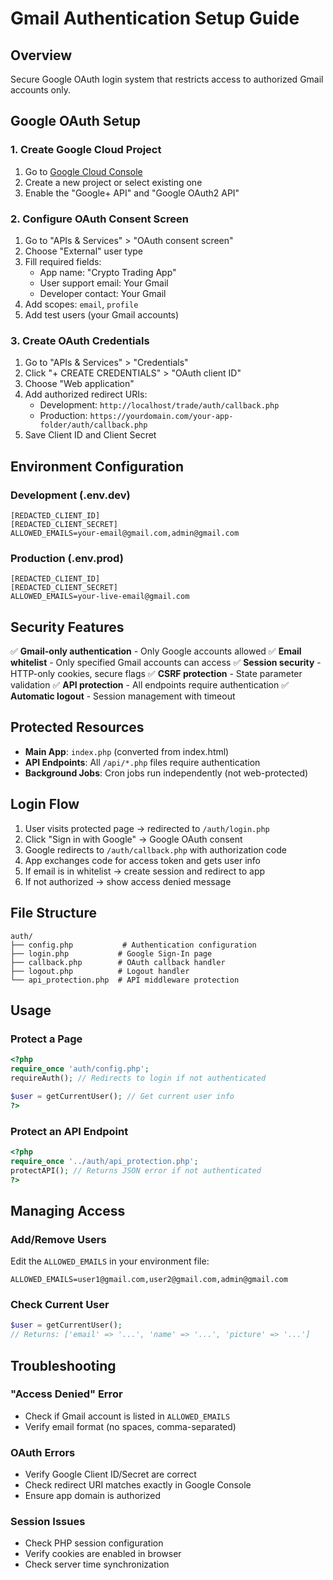 # Gmail Authentication Setup Guide

## Overview
Secure Google OAuth login system that restricts access to authorized Gmail accounts only.

## Google OAuth Setup

### 1. Create Google Cloud Project
1. Go to [Google Cloud Console](https://console.cloud.google.com/)
2. Create a new project or select existing one
3. Enable the "Google+ API" and "Google OAuth2 API"

### 2. Configure OAuth Consent Screen
1. Go to "APIs & Services" > "OAuth consent screen"
2. Choose "External" user type
3. Fill required fields:
   - App name: "Crypto Trading App"
   - User support email: Your Gmail
   - Developer contact: Your Gmail
4. Add scopes: `email`, `profile`
5. Add test users (your Gmail accounts)

### 3. Create OAuth Credentials
1. Go to "APIs & Services" > "Credentials"
2. Click "+ CREATE CREDENTIALS" > "OAuth client ID"
3. Choose "Web application"
4. Add authorized redirect URIs:
   - Development: `http://localhost/trade/auth/callback.php`
   - Production: `https://yourdomain.com/your-app-folder/auth/callback.php`
5. Save Client ID and Client Secret

## Environment Configuration

### Development (.env.dev)
```env
[REDACTED_CLIENT_ID]
[REDACTED_CLIENT_SECRET]
ALLOWED_EMAILS=your-email@gmail.com,admin@gmail.com
```

### Production (.env.prod)
```env
[REDACTED_CLIENT_ID]
[REDACTED_CLIENT_SECRET]
ALLOWED_EMAILS=your-live-email@gmail.com
```

## Security Features

✅ **Gmail-only authentication** - Only Google accounts allowed
✅ **Email whitelist** - Only specified Gmail accounts can access
✅ **Session security** - HTTP-only cookies, secure flags
✅ **CSRF protection** - State parameter validation
✅ **API protection** - All endpoints require authentication
✅ **Automatic logout** - Session management with timeout

## Protected Resources

- **Main App**: `index.php` (converted from index.html)
- **API Endpoints**: All `/api/*.php` files require authentication
- **Background Jobs**: Cron jobs run independently (not web-protected)

## Login Flow

1. User visits protected page → redirected to `/auth/login.php`
2. Click "Sign in with Google" → Google OAuth consent
3. Google redirects to `/auth/callback.php` with authorization code
4. App exchanges code for access token and gets user info
5. If email is in whitelist → create session and redirect to app
6. If not authorized → show access denied message

## File Structure
```
auth/
├── config.php           # Authentication configuration
├── login.php           # Google Sign-In page
├── callback.php        # OAuth callback handler
├── logout.php          # Logout handler
└── api_protection.php  # API middleware protection
```

## Usage

### Protect a Page
```php
<?php
require_once 'auth/config.php';
requireAuth(); // Redirects to login if not authenticated

$user = getCurrentUser(); // Get current user info
?>
```

### Protect an API Endpoint
```php
<?php
require_once '../auth/api_protection.php';
protectAPI(); // Returns JSON error if not authenticated
?>
```

## Managing Access

### Add/Remove Users
Edit the `ALLOWED_EMAILS` in your environment file:
```env
ALLOWED_EMAILS=user1@gmail.com,user2@gmail.com,admin@gmail.com
```

### Check Current User
```php
$user = getCurrentUser();
// Returns: ['email' => '...', 'name' => '...', 'picture' => '...']
```

## Troubleshooting

### "Access Denied" Error
- Check if Gmail account is listed in `ALLOWED_EMAILS`
- Verify email format (no spaces, comma-separated)

### OAuth Errors
- Verify Google Client ID/Secret are correct
- Check redirect URI matches exactly in Google Console
- Ensure app domain is authorized

### Session Issues
- Check PHP session configuration
- Verify cookies are enabled in browser
- Check server time synchronization